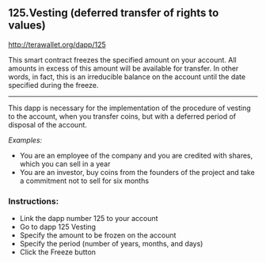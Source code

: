 ﻿## 125.Vesting (deferred transfer of rights to values)

http://terawallet.org/dapp/125



This smart contract freezes the specified amount on your account. All amounts in excess of this amount will be available for transfer. 
In other words, in fact, this is an irreducible balance on the account until the date specified during the freeze.

---


This dapp is necessary for the implementation of the procedure of vesting to the account, when you transfer coins, 
but with a deferred period of disposal of the account. 

*Examples:*
- You are an employee of the company and you are credited with shares, which you can sell in a year
- You are an investor, buy coins from the founders of the project and take a commitment not to sell for six months


### Instructions:
- Link the dapp number 125 to your account
- Go to dapp 125 Vesting
- Specify the amount to be frozen on the account
- Specify the period (number of years, months, and days)
- Click the Freeze button


